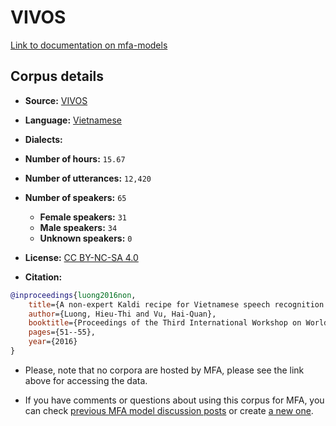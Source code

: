 
# VIVOS

[Link to documentation on mfa-models](https://mfa-models.readthedocs.io/en/main/corpus/VIVOS.html)

## Corpus details

- **Source:** [VIVOS](https://ailab.hcmus.edu.vn/vivos)
- **Language:** [Vietnamese](https://en.wikipedia.org/wiki/Vietnamese_language)
- **Dialects:**
- **Number of hours:** `15.67`
- **Number of utterances:** `12,420`
- **Number of speakers:** `65`
  - **Female speakers:** `31`
  - **Male speakers:** `34`
  - **Unknown speakers:** `0`
- **License:** [CC BY-NC-SA 4.0](https://creativecommons.org/licenses/by-nc-sa/4.0/)

- **Citation:**
```bibtex
@inproceedings{luong2016non,
	title={A non-expert Kaldi recipe for Vietnamese speech recognition system},
	author={Luong, Hieu-Thi and Vu, Hai-Quan},
	booktitle={Proceedings of the Third International Workshop on Worldwide Language Service Infrastructure and Second Workshop on Open Infrastructures and Analysis Frameworks for Human Language Technologies (WLSI/OIAF4HLT2016)},
	pages={51--55},
	year={2016}
}

```

- Please, note that no corpora are hosted by MFA, please see the link above for accessing the data.

- If you have comments or questions about using this corpus for MFA, you can check [previous MFA model discussion posts](https://github.com/MontrealCorpusTools/mfa-models/discussions?discussions_q=VIVOS) or create [a new one](https://github.com/MontrealCorpusTools/mfa-models/discussions/new).

